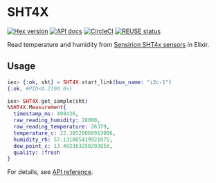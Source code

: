 # SHT4X

[![Hex version](https://img.shields.io/hexpm/v/sht4x.svg "Hex version")](https://hex.pm/packages/sht4x)
[![API docs](https://img.shields.io/hexpm/v/sht4x.svg?label=hexdocs "API docs")](https://hexdocs.pm/sht4x/SHT4X.html)
[![CircleCI](https://circleci.com/gh/elixir-sensors/sht4x.svg?style=svg)](https://circleci.com/gh/elixir-sensors/sht4x)
[![REUSE status](https://api.reuse.software/badge/github.com/elixir-sensors/sht4x)](https://api.reuse.software/info/github.com/elixir-sensors/sht4x)

Read temperature and humidity from [Sensirion SHT4x sensors](https://www.sensirion.com/en/environmental-sensors) in Elixir.

## Usage

```elixir
iex> {:ok, sht} = SHT4X.start_link(bus_name: "i2c-1")
{:ok, #PID<0.2190.0>}

iex> SHT4X.get_sample(sht)
%SHT4X.Measurement{
  timestamp_ms: 498436,
  raw_reading_humidity: 28080,
  raw_reading_temperature: 26379,
  temperature_c: 22.38528060913086,
  humidity_rh: 57.131805419921875,
  dew_point_c: 13.492363250293858,
  quality: :fresh
}
```

For details, see [API reference](https://hexdocs.pm/sht4x/api-reference.html).
